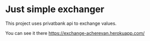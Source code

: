 # Just simple exchanger

This project uses privatbank api to exchange values.

You can see it there
https://exchange-acherevan.herokuapp.com/


